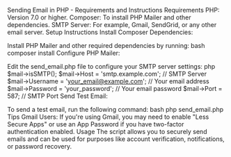 Sending Email in PHP - Requirements and Instructions
Requirements
PHP: Version 7.0 or higher.
Composer: To install PHP Mailer and other dependencies.
SMTP Server: For example, Gmail, SendGrid, or any other email server.
Setup Instructions
Install Composer Dependencies:

Install PHP Mailer and other required dependencies by running:
bash
composer install
Configure PHP Mailer:

Edit the send_email.php file to configure your SMTP server settings:
php
$mail->isSMTP();
$mail->Host = 'smtp.example.com'; // SMTP Server
$mail->Username = 'your_email@example.com'; // Your email address
$mail->Password = 'your_password'; // Your email password
$mail->Port = 587; // SMTP Port
Send Test Email:

To send a test email, run the following command:
bash
php send_email.php
Tips
Gmail Users: If you're using Gmail, you may need to enable "Less Secure Apps" or use an App Password if you have two-factor authentication enabled.
Usage
The script allows you to securely send emails and can be used for purposes like account verification, notifications, or password recovery.
